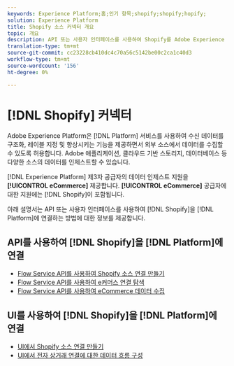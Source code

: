 ```yaml
---
keywords: Experience Platform;홈;인기 항목;shopify;shopify;hopify;
solution: Experience Platform
title: Shopify 소스 커넥터 개요
topic: 개요
description: API 또는 사용자 인터페이스를 사용하여 Shopify를 Adobe Experience Platform에 연결하는 방법을 알아봅니다.
translation-type: tm+mt
source-git-commit: cc23228cb410dc4c70a56c5142be00c2ca1c40d3
workflow-type: tm+mt
source-wordcount: '156'
ht-degree: 0%

---
```



# [!DNL Shopify] 커넥터

Adobe Experience Platform은 [!DNL Platform] 서비스를 사용하여 수신 데이터를 구조화, 레이블 지정 및 향상시키는 기능을 제공하면서 외부 소스에서 데이터를 수집할 수 있도록 허용합니다. Adobe 애플리케이션, 클라우드 기반 스토리지, 데이터베이스 등 다양한 소스의 데이터를 인제스트할 수 있습니다.

[!DNL Experience Platform] 제3자 공급자의 데이터 인제스트 지원을  **[!UICONTROL eCommerce]** 제공합니다. **[!UICONTROL eCommerce]** 공급자에 대한 지원에는 [!DNL Shopify]이 포함됩니다.

아래 설명서는 API 또는 사용자 인터페이스를 사용하여 [!DNL Shopify]을 [!DNL Platform]에 연결하는 방법에 대한 정보를 제공합니다.

## API를 사용하여 [!DNL Shopify]을 [!DNL Platform]에 연결

- [Flow Service API를 사용하여 Shopify 소스 연결 만들기](../../tutorials/api/create/ecommerce/shopify.md)
- [Flow Service API를 사용하여 e커머스 연결 탐색](../../tutorials/api/explore/ecommerce.md)
- [Flow Service API를 사용하여 eCommerce 데이터 수집](../../tutorials/api/collect/ecommerce.md)

## UI를 사용하여 [!DNL Shopify]을 [!DNL Platform]에 연결

- [UI에서 Shopify 소스 연결 만들기](../../tutorials/ui/create/ecommerce/shopify.md)
- [UI에서 전자 상거래 연결에 대한 데이터 흐름 구성](../../tutorials/ui/dataflow/ecommerce.md)